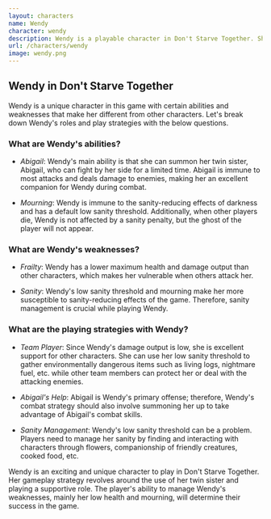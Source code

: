 ```yaml
---
layout: characters
name: Wendy
character: wendy
description: Wendy is a playable character in Don't Starve Together. She is a survivor haunted by the ghost of her twin sister, Abigail. She is weaker in combat than other characters, but her ghostly sister can aid her in battle for a short time. Wendy is somewhat melancholic and introspective, often speaking in poetic language and reflecting on the nature of life and death. She is well-versed in the supernatural and occult, and her story is one of grief and loss, with Abigail serving as a constant reminder of her past.
url: /characters/wendy
image: wendy.png
---
```

## **Wendy in Don't Starve Together**

Wendy is a unique character in this game with certain abilities and weaknesses that make her different from other characters. Let's break down Wendy's roles and play strategies with the below questions.

### **What are Wendy's abilities?**

- *Abigail*: Wendy's main ability is that she can summon her twin sister, Abigail, who can fight by her side for a limited time. Abigail is immune to most attacks and deals damage to enemies, making her an excellent companion for Wendy during combat.

- *Mourning*: Wendy is immune to the sanity-reducing effects of darkness and has a default low sanity threshold. Additionally, when other players die, Wendy is not affected by a sanity penalty, but the ghost of the player will not appear.

### **What are Wendy's weaknesses?**

- *Frailty*: Wendy has a lower maximum health and damage output than other characters, which makes her vulnerable when others attack her.

- *Sanity*: Wendy's low sanity threshold and mourning make her more susceptible to sanity-reducing effects of the game. Therefore, sanity management is crucial while playing Wendy.

### **What are the playing strategies with Wendy?**

- *Team Player*: Since Wendy's damage output is low, she is excellent support for other characters. She can use her low sanity threshold to gather environmentally dangerous items such as living logs, nightmare fuel, etc. while other team members can protect her or deal with the attacking enemies.

- *Abigail's Help*: Abigail is Wendy's primary offense; therefore, Wendy's combat strategy should also involve summoning her up to take advantage of Abigail's combat skills.

- *Sanity Management*: Wendy's low sanity threshold can be a problem. Players need to manage her sanity by finding and interacting with characters through flowers, companionship of friendly creatures, cooked food, etc.

Wendy is an exciting and unique character to play in Don't Starve Together. Her gameplay strategy revolves around the use of her twin sister and playing a supportive role. The player's ability to manage Wendy's weaknesses, mainly her low health and mourning, will determine their success in the game.